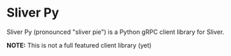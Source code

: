 Sliver Py
==========

Sliver Py (pronounced "sliver pie") is a Python gRPC client library for Sliver.


__NOTE:__ This is not a full featured client library (yet)
